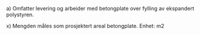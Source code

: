 a) Omfatter levering og arbeider med betongplate over fylling av ekspandert polystyren.

x) Mengden måles som prosjektert areal betongplate. Enhet: m2


